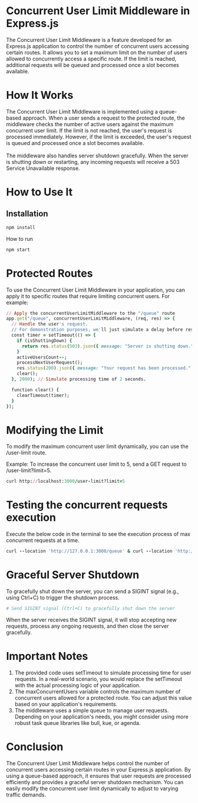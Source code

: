 # Concurrent User Limit Middleware in Express.js
The Concurrent User Limit Middleware is a feature developed for an Express.js application to control the number of concurrent users accessing certain routes. It allows you to set a maximum limit on the number of users allowed to concurrently access a specific route. If the limit is reached, additional requests will be queued and processed once a slot becomes available.
<br>

# How It Works
The Concurrent User Limit Middleware is implemented using a queue-based approach. When a user sends a request to the protected route, the middleware checks the number of active users against the maximum concurrent user limit. If the limit is not reached, the user's request is processed immediately. However, if the limit is exceeded, the user's request is queued and processed once a slot becomes available.
<br> <br>
The middleware also handles server shutdown gracefully. When the server is shutting down or restarting, any incoming requests will receive a 503 Service Unavailable response.

# How to Use It

## Installation
```ruby
npm install
```
How to run
```ruby
npm start
```

# Protected Routes
To use the Concurrent User Limit Middleware in your application, you can apply it to specific routes that require limiting concurrent users. For example:
```ruby
// Apply the concurrentUserLimitMiddleware to the "/queue" route
app.get("/queue", concurrentUserLimitMiddleware, (req, res) => {
  // Handle the user's request.
  // For demonstration purposes, we'll just simulate a delay before responding.
  const timer = setTimeout(() => {
    if (isShuttingDown) {
      return res.status(503).json({ message: "Server is shutting down." });
    }
    activeUsersCount--;
    processNextUserRequest();
    res.status(200).json({ message: "Your request has been processed." });
    clear();
  }, 2000); // Simulate processing time of 2 seconds.

  function clear() {
    clearTimeout(timer);
  }
});
```
# Modifying the Limit

To modify the maximum concurrent user limit dynamically, you can use the /user-limit route.

Example: To increase the concurrent user limit to 5, send a GET request to /user-limit?limit=5.

```ruby
curl http://localhost:3000/user-limit?limit=5
```

# Testing the concurrent requests execution

Execute the below code in the terminal to see the execution process of max concurrent requests at a time.
```ruby
curl --location 'http://127.0.0.1:3000/queue' & curl --location 'http://127.0.0.1:3000/queue' & curl --location 'http://127.0.0.1:3000/queue' & curl --location 'http://127.0.0.1:3000/queue' & curl --location 'http://127.0.0.1:3000/queue' & curl --location 'http://127.0.0.1:3000/queue' & curl --location 'http://127.0.0.1:3000/queue' & curl --location 'http://127.0.0.1:3000/queue' & curl --location 'http://127.0.0.1:3000/queue'
```

# Graceful Server Shutdown
To gracefully shut down the server, you can send a SIGINT signal (e.g., using Ctrl+C) to trigger the shutdown process.

```ruby
# Send SIGINT signal (Ctrl+C) to gracefully shut down the server
```
When the server receives the SIGINT signal, it will stop accepting new requests, process any ongoing requests, and then close the server gracefully.

# Important Notes
1. The provided code uses setTimeout to simulate processing time for user requests. In a real-world scenario, you would replace the setTimeout with the actual processing logic of your application.
2. The maxConcurrentUsers variable controls the maximum number of concurrent users allowed for a protected route. You can adjust this value based on your application's requirements.
3. The middleware uses a simple queue to manage user requests. Depending on your application's needs, you might consider using more robust task queue libraries like bull, kue, or agenda.

# Conclusion
The Concurrent User Limit Middleware helps control the number of concurrent users accessing certain routes in your Express.js application. By using a queue-based approach, it ensures that user requests are processed efficiently and provides a graceful server shutdown mechanism. You can easily modify the concurrent user limit dynamically to adjust to varying traffic demands.
